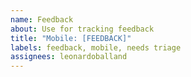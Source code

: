 ```yaml
---
name: Feedback
about: Use for tracking feedback
title: "Mobile: [FEEDBACK]"
labels: feedback, mobile, needs triage
assignees: leonardoballand
---
```

